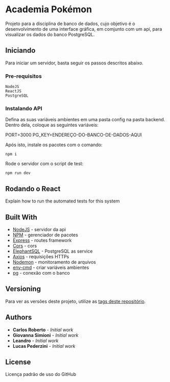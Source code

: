 # Academia Pokémon

Projeto para a disciplina de banco de dados, cujo objetivo é o desenvolvimento de uma interface gráfica, em comjunto com um api, para visualizar os dados do banco PostgreSQL.

## Iniciando

Para iniciar um servidor, basta seguir os passos descritos abaixo.

### Pre-requisitos

```
NodeJS
ReactJS
PostgreSQL
```

### Instalando API

Defina as suas variáveis ambientes em uma pasta config na pasta backend. Dentro dela, coloque as seguintes variáveis:

PORT=3000
PG_KEY=ENDEREÇO-DO-BANCO-DE-DADOS-AQUI

Após isto, instale os pacotes com o comando: 

```
npm i
```

Rode o servidor com o script de test:

```
npm run dev
```


## Rodando o React

Explain how to run the automated tests for this system


## Built With

* [NodeJS](https://nodejs.org/en/docs/) - servidor da api
* [NPM](https://www.npmjs.com/) - gerenciador de pacotes
* [Express](https://expressjs.com/) - routes framework
* [Cors](https://www.npmjs.com/package/cors) - cors
* [ElephantSQL](https://www.elephantsql.com/) - PostgreSQL as service
* [Axios](https://www.npmjs.com/package/axios) - requisições HTTPs
* [Nodemon](https://www.npmjs.com/package/nodemon) - monitoramento de arquivos
* [env-cmd](https://www.npmjs.com/package/env-cmd) - criar variáveis ambientes
* [pg](https://www.npmjs.com/package/pg) - conexão com o banco


## Versioning

Para ver as versões deste projeto, utilize as [tags deste repositório](https://github.com/your/project/tags). 

## Authors

* **Carlos Roberto** - *Initial work* 
* **Giovanna Simioni** - *Initial work* 
* **Leandro** - *Initial work* 
* **Lucas Pederzini** - *Initial work* 

## License

Licença padrão de uso do GitHub
